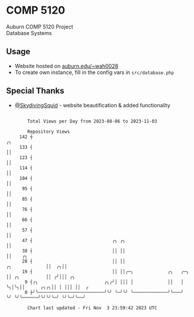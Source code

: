 # COMP 5120
Auburn COMP 5120 Project  
Database Systems

## Usage
- Website hosted on [auburn.edu/~wah0028](https://webhome.auburn.edu/~wah0028/)
- To create own instance, fill in the config vars in `src/database.php`

## Special Thanks
- [@SkydivingSquid](https://github.com/SkydivingSquid) - website beautification & added functionality

```

        Total Views per Day from 2023-08-06 to 2023-11-03

        Repository Views
     142 ┼                                                                           ╭╮
     133 ┤                                                                           ││
     123 ┤                                                                           ││
     114 ┤                                                                           ││
     104 ┤                                                                           ││
      95 ┤                                                                           ││
      85 ┤                                                                           ││
      76 ┤                                                                           ││
      66 ┤                                                                           ││
      57 ┤                                                                           ││
      47 ┤                              ╭╮ ╭╮                                        ││
      38 ┤                              ││ ││                                        ││    ╭╮
      28 ┤                              ││ ││                         ╭╮             ││  ╭╮││
      19 ┤                              ││ ││╭─╮             ╭╮   ╭─╮ ││ ╭╮          ││ ╭╯│││ ╭╮
       9 ┤╭╮                         ╭╮╭╯│ │││ │             ││   │ ╰╮│╰╮││      ╭╮╭╮││ │ │││ ││  ╭
       0 ┼╯╰─────────────────────────╯╰╯ ╰─╯╰╯ ╰─────────────╯╰───╯  ╰╯ ╰╯╰──────╯╰╯╰╯╰─╯ ╰╯╰─╯╰──╯

        Chart last updated - Fri Nov  3 23:59:42 2023 UTC
        
```
